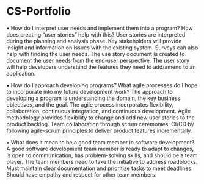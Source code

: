 # CS-Portfolio

•	How do I interpret user needs and implement them into a program? How does creating “user stories” help with this?
User stories are interpreted during the planning and analysis phase. Key stakeholders will provide insight and information on issues with the existing system. Surveys can also help with finding the user needs.
The use story document is created to document the user needs from the end-user perspective. The user story will help developers understand the features they need to add/amend to an application.

•	How do I approach developing programs? What agile processes do I hope to incorporate into my future development work?
The approach to developing a program is understanding the domain, the key business objectives, and the goal.
The agile process incorporates flexibility, collaboration, continuous integration, and continuous development. 
Agile methodology provides flexibility to change and add new user stories to the product backlog. 
Team collaboration through scrum ceremonies.
CI/CD by following agile-scrum principles to deliver product features incrementally.

•	What does it mean to be a good team member in software development?
A good software development team member is ready to adapt to changes, is open to communication, has problem-solving skills, and should be a team player.
The team members need to take the initiative to address roadblocks. Must maintain clear documentation and prioritize tasks to meet deadlines.
Should have empathy and respect for other team members.
